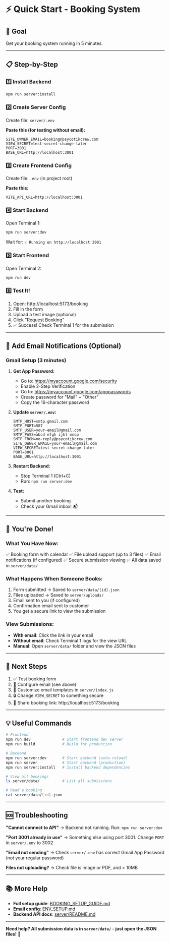 # ⚡ Quick Start - Booking System

## 🎯 Goal
Get your booking system running in 5 minutes.

---

## 📋 Step-by-Step

### 1️⃣ Install Backend
```bash
npm run server:install
```

### 2️⃣ Create Server Config
Create file: `server/.env`

**Paste this (for testing without email):**
```env
SITE_OWNER_EMAIL=booking@psycotikcrew.com
VIEW_SECRET=test-secret-change-later
PORT=3001
BASE_URL=http://localhost:3001
```

### 3️⃣ Create Frontend Config
Create file: `.env` (in project root)

**Paste this:**
```env
VITE_API_URL=http://localhost:3001
```

### 4️⃣ Start Backend
Open Terminal 1:
```bash
npm run server:dev
```

Wait for: `✓ Running on http://localhost:3001`

### 5️⃣ Start Frontend
Open Terminal 2:
```bash
npm run dev
```

### 6️⃣ Test It!
1. Open: http://localhost:5173/booking
2. Fill in the form
3. Upload a test image (optional)
4. Click "Request Booking"
5. ✅ Success! Check Terminal 1 for the submission

---

## 📧 Add Email Notifications (Optional)

### Gmail Setup (3 minutes)

1. **Get App Password:**
   - Go to: https://myaccount.google.com/security
   - Enable 2-Step Verification
   - Go to: https://myaccount.google.com/apppasswords
   - Create password for "Mail" + "Other"
   - Copy the 16-character password

2. **Update `server/.env`:**
   ```env
   SMTP_HOST=smtp.gmail.com
   SMTP_PORT=587
   SMTP_USER=your-email@gmail.com
   SMTP_PASS=abcd efgh ijkl mnop
   SMTP_FROM=no-reply@psycotikcrew.com
   SITE_OWNER_EMAIL=your-email@gmail.com
   VIEW_SECRET=test-secret-change-later
   PORT=3001
   BASE_URL=http://localhost:3001
   ```

3. **Restart Backend:**
   - Stop Terminal 1 (Ctrl+C)
   - Run: `npm run server:dev`

4. **Test:**
   - Submit another booking
   - Check your Gmail inbox! 📬

---

## 🎉 You're Done!

### What You Have Now:
✅ Booking form with calendar
✅ File upload support (up to 3 files)
✅ Email notifications (if configured)
✅ Secure submission viewing
✅ All data saved in `server/data/`

### What Happens When Someone Books:
1. Form submitted → Saved to `server/data/[id].json`
2. Files uploaded → Saved to `server/uploads/`
3. Email sent to you (if configured)
4. Confirmation email sent to customer
5. You get a secure link to view the submission

### View Submissions:
- **With email**: Click the link in your email
- **Without email**: Check Terminal 1 logs for the view URL
- **Manual**: Open `server/data/` folder and view the JSON files

---

## 🚀 Next Steps

1. ✅ Test booking form
2. 📧 Configure email (see above)
3. 🎨 Customize email templates in `server/index.js`
4. 🔒 Change `VIEW_SECRET` to something secure
5. 📱 Share booking link: http://localhost:5173/booking

---

## 💡 Useful Commands

```bash
# Frontend
npm run dev              # Start frontend dev server
npm run build            # Build for production

# Backend
npm run server:dev       # Start backend (auto-reload)
npm run server           # Start backend (production)
npm run server:install   # Install backend dependencies

# View all bookings
ls server/data/          # List all submissions

# Read a booking
cat server/data/[id].json
```

---

## 🆘 Troubleshooting

**"Cannot connect to API"**
→ Backend not running. Run: `npm run server:dev`

**"Port 3001 already in use"**
→ Something else using port 3001. Change `PORT` in `server/.env` to 3002

**"Email not sending"**
→ Check `server/.env` has correct Gmail App Password (not your regular password)

**Files not uploading?**
→ Check file is image or PDF, and < 10MB

---

## 📚 More Help

- **Full setup guide**: [BOOKING_SETUP_GUIDE.md](./BOOKING_SETUP_GUIDE.md)
- **Email config**: [ENV_SETUP.md](./ENV_SETUP.md)
- **Backend API docs**: [server/README.md](./server/README.md)

---

**Need help? All submission data is in `server/data/` - just open the JSON files!** 🎯

